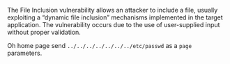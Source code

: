The File Inclusion vulnerability allows an attacker to include a file, usually exploiting a “dynamic file inclusion” mechanisms implemented in the target application. The vulnerability occurs due to the use of user-supplied input without proper validation.

Oh home page send `../../../../../../../etc/passwd` as a `page` parameters.
